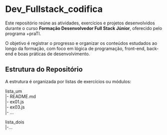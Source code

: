 # Dev_Fullstack_codifica

Este repositório reúne as atividades, exercícios e projetos desenvolvidos durante o curso **Formação Desenvolvedor Full Stack Júnior**, oferecido pelo programa +praTI.

O objetivo é registrar o progresso e organizar os conteúdos estudados ao longo da formação, com foco em lógica de programação, front-end, back-end e boas práticas de desenvolvimento.

## Estrutura do Repositório

A estrutura é organizada por listas de exercícios ou módulos:  

lista_um  
    |- README.md  
    |- ex01.js  
    |- ex03.js  
    |- ...  
    
lista_dois  
    |-...  
